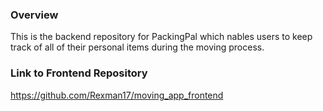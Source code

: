 ### Overview
This is the backend repository for PackingPal which nables users to keep track of all of their personal items during the moving process.

### Link to Frontend Repository
https://github.com/Rexman17/moving_app_frontend
